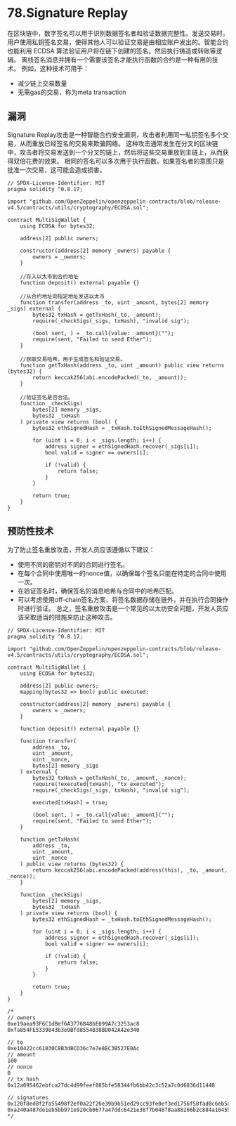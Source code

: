 # 78.Signature Replay
在区块链中，数字签名可以用于识别数据签名者和验证数据完整性。发送交易时，用户使用私钥签名交易，使得其他人可以验证交易是由相应账户发出的。智能合约也能利用 ECDSA 算法验证用户将在链下创建的签名，然后执行铸造或转账等逻辑。
离线签名消息并拥有一个需要该签名才能执行函数的合约是一种有用的技术。
例如，这种技术可用于：
* 减少链上交易数量
* 无需gas的交易，称为meta transaction
## 漏洞
Signature Replay攻击是一种智能合约安全漏洞，攻击者利用同一私钥签名多个交易，从而重放已经签名的交易来欺骗网络。
这种攻击通常发生在分叉的区块链中，攻击者将交易发送到一个分叉的链上，然后将这些交易重放到主链上，从而获得双倍花费的效果。
相同的签名可以多次用于执行函数。如果签名者的意图只是批准一次交易，这可能会造成损害。
```solidity
// SPDX-License-Identifier: MIT
pragma solidity ^0.8.17;

import "github.com/OpenZeppelin/openzeppelin-contracts/blob/release-v4.5/contracts/utils/cryptography/ECDSA.sol";

contract MultiSigWallet {
    using ECDSA for bytes32;

    address[2] public owners;

    constructor(address[2] memory _owners) payable {
        owners = _owners;
    }
    
    //存入以太币到合约地址
    function deposit() external payable {}
    
    //从合约地址向指定地址发送以太币
    function transfer(address _to, uint _amount, bytes[2] memory _sigs) external {
        bytes32 txHash = getTxHash(_to, _amount);
        require(_checkSigs(_sigs, txHash), "invalid sig");

        (bool sent, ) = _to.call{value: _amount}("");
        require(sent, "Failed to send Ether");
    }
    
    //获取交易哈希，用于生成签名和验证交易。
    function getTxHash(address _to, uint _amount) public view returns (bytes32) {
        return keccak256(abi.encodePacked(_to, _amount));
    }
    
    //验证签名是否合法。
    function _checkSigs(
        bytes[2] memory _sigs,
        bytes32 _txHash
    ) private view returns (bool) {
        bytes32 ethSignedHash = _txHash.toEthSignedMessageHash();

        for (uint i = 0; i < _sigs.length; i++) {
            address signer = ethSignedHash.recover(_sigs[i]);
            bool valid = signer == owners[i];

            if (!valid) {
                return false;
            }
        }

        return true;
    }
}
```

## 预防性技术
为了防止签名重放攻击，开发人员应该遵循以下建议：
* 使用不同的密钥对不同的合同进行签名。
* 在每个合同中使用唯一的nonce值，以确保每个签名只能在特定的合同中使用一次。
* 在验证签名时，确保签名的消息哈希与合同中的哈希匹配。
* 可以考虑使用off-chain签名方案，将签名数据存储在链外，并在执行合同操作时进行验证。
总之，签名重放攻击是一个常见的以太坊安全问题，开发人员应该采取适当的措施来防止这种攻击。
```solidity
// SPDX-License-Identifier: MIT
pragma solidity ^0.8.17;

import "github.com/OpenZeppelin/openzeppelin-contracts/blob/release-v4.5/contracts/utils/cryptography/ECDSA.sol";

contract MultiSigWallet {
    using ECDSA for bytes32;

    address[2] public owners;
    mapping(bytes32 => bool) public executed;

    constructor(address[2] memory _owners) payable {
        owners = _owners;
    }

    function deposit() external payable {}

    function transfer(
        address _to,
        uint _amount,
        uint _nonce,
        bytes[2] memory _sigs
    ) external {
        bytes32 txHash = getTxHash(_to, _amount, _nonce);
        require(!executed[txHash], "tx executed");
        require(_checkSigs(_sigs, txHash), "invalid sig");

        executed[txHash] = true;

        (bool sent, ) = _to.call{value: _amount}("");
        require(sent, "Failed to send Ether");
    }

    function getTxHash(
        address _to,
        uint _amount,
        uint _nonce
    ) public view returns (bytes32) {
        return keccak256(abi.encodePacked(address(this), _to, _amount, _nonce));
    }

    function _checkSigs(
        bytes[2] memory _sigs,
        bytes32 _txHash
    ) private view returns (bool) {
        bytes32 ethSignedHash = _txHash.toEthSignedMessageHash();

        for (uint i = 0; i < _sigs.length; i++) {
            address signer = ethSignedHash.recover(_sigs[i]);
            bool valid = signer == owners[i];

            if (!valid) {
                return false;
            }
        }

        return true;
    }
}

/*
// owners
0xe19aea93F6C1dBef6A3776848bE099A7c3253ac8
0xfa854FE5339843b3e9Bfd8554B38BD042A42e340

// to
0xe10422cc61030C8B3dBCD36c7e7e8EC3B527E0Ac
// amount
100
// nonce
0
// tx hash
0x12a095462ebfca27dc4d99feef885bfe58344fb6bb42c3c52a7c0d6836d11448

// signatures
0x120f8ed8f2fa55498f2ef0a22f26e39b9b51ed29cc93fe0ef3ed1756f58fad0c6eb5a1d6f3671f8d5163639fdc40bb8720de6d8f2523077ad6d1138a60923b801c
0xa240a487de1eb5bb971e920cb0677a47ddc6421e38f7b048f8aa88266b2c884a10455a52dc76a203a1a9a953418469f9eec2c59e87201bbc8db0e4d9796935cb1b
*/
```
